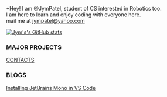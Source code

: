 +Hey! I am @JymPatel, student of CS interested in Robotics too.  
I am here to learn and enjoy coding with everyone here.  
mail me at jympatel@yahoo.com

[![Jym's's GitHub stats](https://github-readme-stats.vercel.app/api?username=JymPatel)](https://github.com/JymPatel/github-readme-stats)  

### MAJOR PROJECTS
[CONTACTS](/data/programs/contacts.md)  

### BLOGS
[Installing JetBrains Mono in VS Code](/data/blogs/Installing-JBMonoText-toVSCode.md)  
